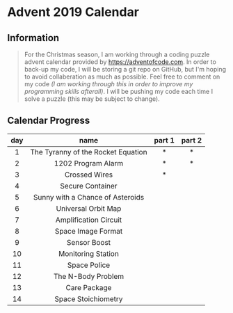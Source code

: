 # Advent 2019 Calendar
## Information
> For the Christmas season, I am working through a coding puzzle advent calendar provided by https://adventofcode.com.
> In order to back-up my code, I will be storing a git repo on GitHub, but I'm hoping to avoid collaberation as much as possible.
> Feel free to comment on my code *(I am working through this in order to improve my programming skills afterall)*.
> I will be pushing my code each time I solve a puzzle (this may be subject to change).

## Calendar Progress
| day | name | part 1 | part 2 |
|:---:|:----:|:------:|:------:|
| 1 | The Tyranny of the Rocket Equation | \* | \* |
| 2 | 1202 Program Alarm | \* | \* |
| 3 | Crossed Wires | \* |  |
| 4 | Secure Container |  |  |
| 5 | Sunny with a Chance of Asteroids |  |  |
| 6 | Universal Orbit Map |  |  |
| 7 | Amplification Circuit |  |  |
| 8 | Space Image Format |  |  |
| 9 | Sensor Boost |  |  |
| 10 | Monitoring Station |  |  |
| 11 | Space Police |  |  |
| 12 | The N-Body Problem |  |  |
| 13 | Care Package |  |  |
| 14 | Space Stoichiometry |  |  |

<!-- | 15 |  |  |  |
| 16 |  |  |  |
| 17 |  |  |  |
| 18 |  |  |  |
| 19 |  |  |  |
| 20 |  |  |  |
| 21 |  |  |  |
| 22 |  |  |  |
| 23 |  |  |  |
| 24 |  |  |  |
| 25 |  |  |  | -->